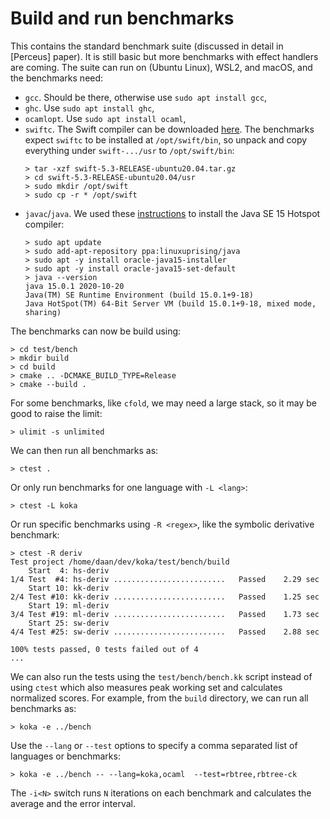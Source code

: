 # Build and run benchmarks

This contains the standard benchmark suite (discussed in detail in [Perceus] paper).
It is still basic but more benchmarks
with effect handlers are coming. The suite can run on (Ubuntu Linux), WSL2, and macOS,
and the benchmarks need:

- `gcc`. Should be there, otherwise use `sudo apt install gcc`,
- `ghc`. Use `sudo apt install ghc`,
- `ocamlopt`. Use `sudo apt install ocaml`,
- `swiftc`. The Swift compiler can be downloaded [here](https://swift.org/download/).
   The benchmarks expect `swiftc` to be installed at `/opt/swift/bin`,
   so unpack and copy everything under `swift-.../usr` to `/opt/swift/bin`:
   ```
   > tar -xzf swift-5.3-RELEASE-ubuntu20.04.tar.gz
   > cd swift-5.3-RELEASE-ubuntu20.04/usr
   > sudo mkdir /opt/swift
   > sudo cp -r * /opt/swift
   ```
- `javac`/`java`. We used these [instructions](https://computingforgeeks.com/install-oracle-java-openjdk-14-on-ubuntu-debian-linux/)
   to install the Java SE 15 Hotspot compiler:
   ```
   > sudo apt update
   > sudo add-apt-repository ppa:linuxuprising/java
   > sudo apt -y install oracle-java15-installer
   > sudo apt -y install oracle-java15-set-default
   > java --version
   java 15.0.1 2020-10-20
   Java(TM) SE Runtime Environment (build 15.0.1+9-18)
   Java HotSpot(TM) 64-Bit Server VM (build 15.0.1+9-18, mixed mode, sharing)
   ```

The benchmarks can now be build using:

```
> cd test/bench
> mkdir build
> cd build
> cmake .. -DCMAKE_BUILD_TYPE=Release
> cmake --build .
```

For some benchmarks, like `cfold`, we may need a large stack, so it may be good to raise the limit:
```
> ulimit -s unlimited
```

We can then run all benchmarks as:
```
> ctest .
```
Or only run benchmarks for one language with `-L <lang>`:
```
> ctest -L koka
```
Or run specific benchmarks using `-R <regex>`,
like the symbolic derivative benchmark:
```
> ctest -R deriv      
Test project /home/daan/dev/koka/test/bench/build
    Start  4: hs-deriv
1/4 Test  #4: hs-deriv .........................   Passed    2.29 sec
    Start 10: kk-deriv
2/4 Test #10: kk-deriv .........................   Passed    1.25 sec
    Start 19: ml-deriv
3/4 Test #19: ml-deriv .........................   Passed    1.73 sec
    Start 25: sw-deriv
4/4 Test #25: sw-deriv .........................   Passed    2.88 sec

100% tests passed, 0 tests failed out of 4
...
```

We can also run the tests using the `test/bench/bench.kk` script instead of
using `ctest` which also measures peak working set and calculates
normalized scores. For example, from the `build` directory, we can run all benchmarks as:
```
> koka -e ../bench
```
Use the `--lang` or `--test` options to specify a comma separated list of
languages or benchmarks:
```
> koka -e ../bench -- --lang=koka,ocaml  --test=rbtree,rbtree-ck
```
The `-i<N>` switch runs `N` iterations on each benchmark and calculates
the average and the error interval.
